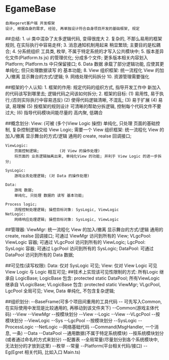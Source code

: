 # EgameBase
    自用egeret客户端 开发框架
    设计, 根据自身的需求, 经验, 再单独设计符合自身项目开发的基础框架, 规定

##总结:
    1. ui 类中混杂了太多逻辑代码, 变得很庞大
    2. 复杂的, 不那么易用的框架规则, 在实际执行中容易走样;
    3. 消息通知机制用起来 稍显繁琐; 主要目的是松耦合;
    4. 分系统组织 工具类, 枚举, 不属于特定系统的才写入公共模块中;
    5. 版本差异化文件(Platform.ts js) 的管理优化;
        分成多个文件;
        更多版本相关内容划入 Platform;
        Platform.ts 中只保留接口;
    6. Data 数据 承载了部分逻辑功能, 应使其更单纯化; 但只处理数据读写 的 基本功能;
    8. View 组织框架: 统一流程化 View 的加入/撤离 显示舞台的方式/逻辑;
	9. 网络处理代码拆分
	10. 资源管理需要强化

##框架的个人认知:
    1. 框架的作用: 规定代码的组织方式, 指导开发工作中 新加入的代码该写到哪里去; 逻辑代码之间该如何拆分;
    2. 框架的目标:
        (1) 易用性, 易于执行;(否则实际执行中容易违反)
        (2) 使得代码逻辑清晰, 不混乱;
        (3) 易于扩展
        (4) 易读, 易理解
        (5) 按框架的规则设计 可清晰的帮助分拆逻辑, 控制每个代码文件不要过大;
        (6) 指导代码模块间能尽量的 高内聚, 低耦合



##概念划分:
    View: (可被 (多个)View Logic 操控)
        单纯化, 只处理 页面的基础控制, 复杂控制逻辑交给 View Logic;
        需要一个 View 组织框架:
            统一流程化 View 的加入/撤离 显示舞台的方式/逻辑
            通用的 create, realse 回调接口;

    ViewLogic:
        页面控制逻辑;         (对 View 的操作处理)
        将页面的 业务逻辑抽离出来, 单纯化View 的功能; 并利于 View Logic 的进一步拆分;

    SysLogic:
        游戏业务处理逻辑; (对 Data 的操作处理)

    Data:
        游戏 数据;
        单纯化, 只处理 数据的 读写 基本功能;

    Process logic;
        流程控制处理逻辑; 操控目标对象: SysLogic, ViewLogic
    NetLogic:
        网络响应处理逻辑; 操控目标对象: SysLogic, ViewLogic

##管理器:
    ViewMgr:
        统一流程化 View 的加入/撤离 显示舞台的方式/逻辑
        通用的 create, realse 回调接口;
        可通过 ViewMgr 访问到所有的 View;
    VLgcPool:
        ViewLogic 容器;
        可通过 VLgcPool 访问到所有的 ViewLogic;
    LgcPool:
        SysLogic 容器;
        可通过 LgcPool 访问到所有的 SysLogic;
    DataPool:
        可通过 DataPool 访问到所有的 Data 数据;

##可见性(读写权限):
    Data: 仅对 SysLogic 可见;
    View: 仅对 View Logic 可见
    View Logic 与 Logic 相互可见;
##技术上实现该可见性限制的方式:
    所有Logic 继承自 LogicBase; LogicBase 包含:
        protected static DataPool;
    所有ViewLogic 继承自 VLogicBase; VLogicBase 包含:
        protected static ViewMgr;
    VLgcPool, LgcPool 全局可见;
    View, Data 单纯化, 不包含复杂逻辑;

##组织划分:
    --BaseFrame(可多个项目间重用的工具代码 -- 可先写入Common, 在实际使用中发现是比较通用的, 再移动到该文件夹下)
    --Common(游戏主体代码)
        --View
            --ViewMgr
            --按模块划分
                --View
        --Logic
            --View
                --VLgcPool
                --按模块划分
                    --ViewLogic
            --Sys
                --LgcPool
                --按模块划分
                    --SysLogic
            --ProcessLogic
            --NetLogic
                --网络基础代码
                --Command(MsgHandler, 一个消息, 一条)
        --Data
            --DataPool
            --通用数据(不属于特定系统模块)
            --按系统模块划分(或者通过命名的方式来划分)
        --配置表
        --全局常量(尽量划分到各个系统模块中, 无法划分的才放到这里)
            --枚举
            --常量
        --Platform(平台相关代码/接口)
        --Eg(Egret 相关代码, 比如入口 Main.ts)